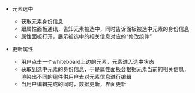 - 元素选中
  - 获取元素身份信息
  - 跟属性面板通讯，告知元素被选中，同时告诉面板被选中元素的身份信息
  - 属性面板打开，展示被选中的相关信息对应的“修改组件”

- 更新属性
  - 用户点击一个whiteboard上边的元素，元素进入选中状态
  - 获取到选中元素的身份信息，于是属性面板会根据元素当前的相关信息，渲染出不同的组件供用户去对元素信息进行编辑
  - 当用户编辑完成的同时，数据更新，界面更新